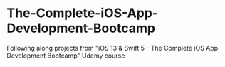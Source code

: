 # The-Complete-iOS-App-Development-Bootcamp
Following along projects from "iOS 13 & Swift 5 - The Complete iOS App Development Bootcamp" Udemy course

